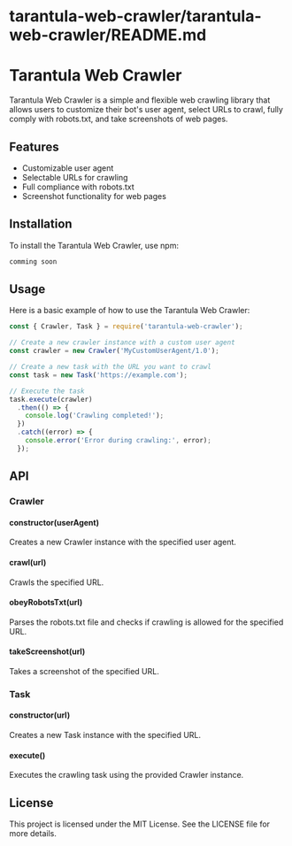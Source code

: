 # tarantula-web-crawler/tarantula-web-crawler/README.md

# Tarantula Web Crawler

Tarantula Web Crawler is a simple and flexible web crawling library that allows users to customize their bot's user agent, select URLs to crawl, fully comply with robots.txt, and take screenshots of web pages.

## Features

- Customizable user agent
- Selectable URLs for crawling
- Full compliance with robots.txt
- Screenshot functionality for web pages

## Installation

To install the Tarantula Web Crawler, use npm:

```bash
comming soon
```

## Usage

Here is a basic example of how to use the Tarantula Web Crawler:

```javascript
const { Crawler, Task } = require('tarantula-web-crawler');

// Create a new crawler instance with a custom user agent
const crawler = new Crawler('MyCustomUserAgent/1.0');

// Create a new task with the URL you want to crawl
const task = new Task('https://example.com');

// Execute the task
task.execute(crawler)
  .then(() => {
    console.log('Crawling completed!');
  })
  .catch((error) => {
    console.error('Error during crawling:', error);
  });
```

## API

### Crawler

#### constructor(userAgent)

Creates a new Crawler instance with the specified user agent.

#### crawl(url)

Crawls the specified URL.

#### obeyRobotsTxt(url)

Parses the robots.txt file and checks if crawling is allowed for the specified URL.

#### takeScreenshot(url)

Takes a screenshot of the specified URL.

### Task

#### constructor(url)

Creates a new Task instance with the specified URL.

#### execute()

Executes the crawling task using the provided Crawler instance.

## License

This project is licensed under the MIT License. See the LICENSE file for more details.